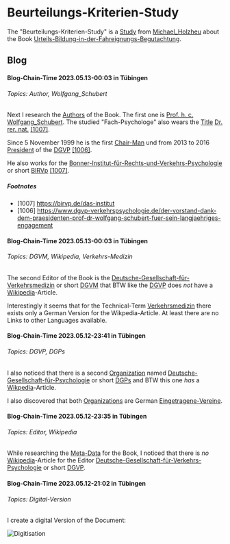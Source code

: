 # Beurteilungs-Kriterien-Study

The "Beurteilungs-Kriterien-Study" is a [Study](640001.md) from [Michael_Holzheu](0.md) about the Book [Urteils-Bildung-in-der-Fahreignungs-Begutachtung](1000001009.md).

## Blog

#### Blog-Chain-Time 2023.05.13-00:03 in Tübingen <a id="1005"/>
###### Topics: Author, Wolfgang_Schubert

Next I research the [Authors](600098.md) of the Book. The first one is [Prof. h. c.](202900014.md) [Wolfgang_Schubert](1000001015.md). The studied "Fach-Psychologe" also wears the [Title](60076.md) [Dr. rer. nat.](202900013.md) [[1007]](#1007).

Since 5 November 1999 he is the first [Chair-Man](202800001.md) und from 2013 to 2016 [President](202800002.md) of the [DGVP](1000001012.md) [[1006]](#1006).

He also works for the [Bonner-Institut-für-Rechts-und-Verkehrs-Psychologie](1000001016.md) or short [BIRVp](1000001016.md) [[1007]](#1007).

##### Footnotes

- [1007<a id="1007"/>] https://birvp.de/das-institut
- [1006<a id="1006"/>] https://www.dgvp-verkehrspsychologie.de/der-vorstand-dank-dem-praesidenten-prof-dr-wolfgang-schubert-fuer-sein-langjaehriges-engagement

#### Blog-Chain-Time 2023.05.13-00:03 in Tübingen <a id="1004"/>
###### Topics: DGVM, Wikipedia, Verkehrs-Medizin

The second Editor of the Book is the [Deutsche-Gesellschaft-für-Verkehrsmedizin](1000001013.md) or short [DGVM](1000001013.md) that BTW like the [DGVP](1000001011.md) does *not* have a [Wikipedia](190000006.md)-Article.

Interestingly it seems that for the Technical-Term [Verkehrsmedizin](1000001014.md) there exists only a German Version for the Wikpedia-Article. At least there are no Links to other Languages available.

#### Blog-Chain-Time 2023.05.12-23:41 in Tübingen <a id="1003"/>
###### Topics: DGVP, DGPs

I also noticed that there is a second [Organization](240000014.md) named [Deutsche-Gesellschaft-für-Psychologie](1000001012.md) or short [DGPs](1000001012.md) and BTW this one *has* a [Wikpedia](190000006.md)-Article.

I also discovered that both [Organizations](240000014.md) are German [Eingetragene-Vereine](680003.md).

#### Blog-Chain-Time 2023.05.12-23:35 in Tübingen <a id="1002"/>
###### Topics: Editor, Wikipedia

While researching the [Meta-Data](60118.md) for the Book, I noticed that there is *no* [Wikipedia](190000006.md)-Article for the Editor [Deutsche-Gesellschaft-für-Verkehrs-Psychologie](1000001011.md) or short [DGVP](1000001011.md).

#### Blog-Chain-Time 2023.05.12-21:02 in Tübingen <a id="1001"/>
###### Topics: Digital-Version

I create a digital Version of the Document:

![Digitisation](400000003.jpg)

